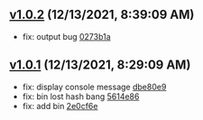<a name="v1.0.2"></a>
## [v1.0.2](/compare/v1.0.1...v1.0.2) (12/13/2021, 8:39:09 AM)

- fix: output bug  [0273b1a](/commit/0273b1a)


<a name="v1.0.1"></a>
## [v1.0.1](/compare/85c0d415d69dc4ad0657e37730efe3b5ea843241...v1.0.1) (12/13/2021, 8:29:09 AM)

- fix: display console message  [dbe80e9](/commit/dbe80e9)
- fix: bin lost hash bang  [5614e86](/commit/5614e86)
- fix: add bin  [2e0cf6e](/commit/2e0cf6e)



